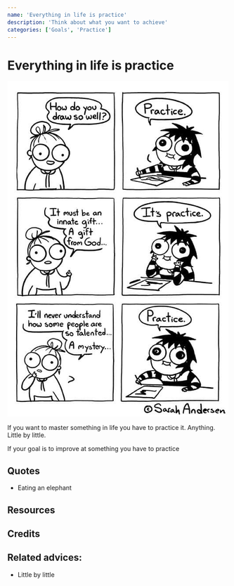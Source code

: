 ```yaml
---
name: 'Everything in life is practice'
description: 'Think about what you want to achieve'
categories: ['Goals', 'Practice']
---
```

# Everything in life is practice

![Practice by Sarah Andersen](./assets/sarah_andersen_practice.jpg)

If you want to master something in life you have to practice it. Anything. Little by little.

If your goal is to improve at something you have to practice

## Quotes

- Eating an elephant

## Resources

## Credits

## Related advices:

- Little by little
